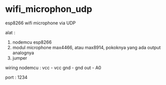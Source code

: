 # wifi_microphon_udp
esp8266 wifi microphone via UDP 

alat : 
  1. nodemcu esp8266
  2. modul microphone max4466, atau max8914, pokoknya yang ada output analognya
  3. jumper

wiring nodemcu :
  vcc - vcc
  gnd - gnd
  out - A0

port : 1234
